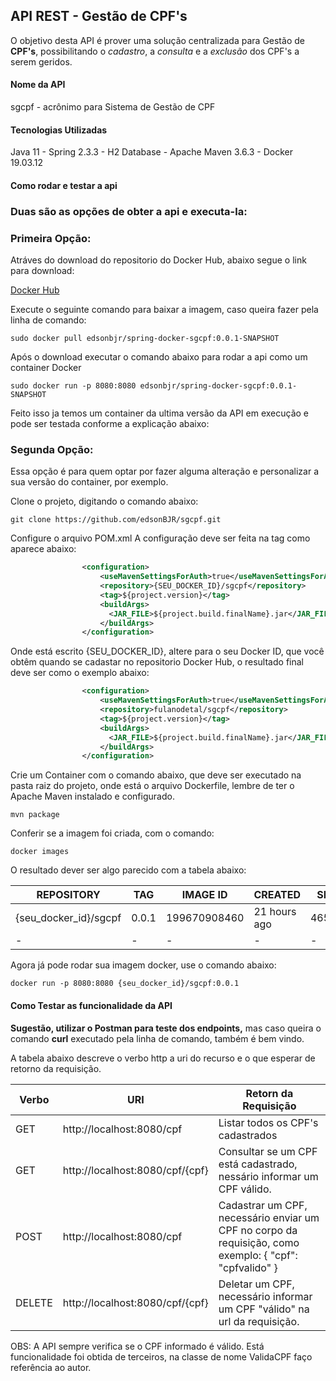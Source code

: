 ## API REST - Gestão de CPF's

O objetivo desta API é prover uma solução centralizada para Gestão de __CPF's__, possibilitando o *cadastro*, a *consulta* e a *exclusão* dos CPF's a serem geridos.

#### Nome da API

sgcpf - acrônimo para Sistema de Gestão de CPF
	
#### Tecnologias Utilizadas

Java 11 - Spring 2.3.3 - H2 Database - Apache Maven 3.6.3 - Docker 19.03.12

#### Como rodar e testar a api

### Duas são as opções de obter a api e executa-la:

### Primeira Opção:
Atráves do download do repositorio do Docker Hub, abaixo segue o link para download:

[Docker Hub](https://hub.docker.com/r/edsonbjr/spring-docker-sgcpf)

Execute o seguinte comando para baixar a imagem, caso queira fazer pela linha de comando:

	sudo docker pull edsonbjr/spring-docker-sgcpf:0.0.1-SNAPSHOT
	
Após o download executar o comando abaixo para rodar a api como um container Docker

	sudo docker run -p 8080:8080 edsonbjr/spring-docker-sgcpf:0.0.1-SNAPSHOT

Feito isso ja temos um container da ultima versão da API em execução e pode ser testada conforme a explicação abaixo:

### Segunda Opção:
Essa opção é para quem optar por fazer alguma alteração e personalizar a sua versão do container, por exemplo.

Clone o projeto, digitando o comando abaixo:

	git clone https://github.com/edsonBJR/sgcpf.git

Configure o arquivo POM.xml
A configuração deve ser feita na tag como aparece abaixo:

```xml
				<configuration>
					<useMavenSettingsForAuth>true</useMavenSettingsForAuth>
					<repository>{SEU_DOCKER_ID}/sgcpf</repository>
					<tag>${project.version}</tag>
					<buildArgs>
					  <JAR_FILE>${project.build.finalName}.jar</JAR_FILE>
					</buildArgs>
				</configuration>
```


Onde está escrito {SEU_DOCKER_ID}, altere para o seu Docker ID, que você obtêm quando se cadastar no repositorio Docker Hub, o resultado final deve ser como o exemplo abaixo:

```xml
				<configuration>
					<useMavenSettingsForAuth>true</useMavenSettingsForAuth>
					<repository>fulanodetal/sgcpf</repository>
					<tag>${project.version}</tag>
					<buildArgs>
					  <JAR_FILE>${project.build.finalName}.jar</JAR_FILE>
					</buildArgs>
				</configuration>
```

Crie um Container com o comando abaixo, que deve ser executado na pasta raiz do projeto, onde está o arquivo Dockerfile, lembre de ter o Apache Maven instalado e configurado.

	mvn package

Conferir se a imagem foi criada, com o comando:

	docker images

O resultado dever ser algo parecido com a tabela abaixo:

| REPOSITORY | TAG | IMAGE ID | CREATED | SIZE |
|-|-|-|-|-|
| {seu_docker_id}/sgcpf | 0.0.1 | 199670908460 | 21 hours ago | 465MB |
|-|-|-|-|-|

Agora já pode rodar sua imagem docker, use o comando abaixo:

	docker run -p 8080:8080 {seu_docker_id}/sgcpf:0.0.1


#### Como Testar as funcionalidade da API

__Sugestão, utilizar o Postman para teste dos endpoints,__ mas caso queira o comando __curl__ executado pela linha de comando, também é bem vindo.

A tabela abaixo descreve o verbo http a uri do recurso e o que esperar de retorno da requisição.

|Verbo|URI|Retorn da Requisição|
|-|-|-|
|GET | http://localhost:8080/cpf | Listar todos os CPF's cadastrados  |
|GET | http://localhost:8080/cpf/{cpf} | Consultar se um CPF está cadastrado, nessário informar um CPF válido. |
|POST | http://localhost:8080/cpf | Cadastrar um CPF, necessário enviar um CPF no corpo da requisição, como exemplo: { "cpf": "cpfvalido" }|
|DELETE|http://localhost:8080/cpf/{cpf}|Deletar um CPF, necessário informar um CPF "válido" na url da requisição.|


OBS: A API sempre verifica se o CPF informado é válido. Está funcionalidade foi obtida de terceiros, na classe de nome ValidaCPF faço referência ao autor.


